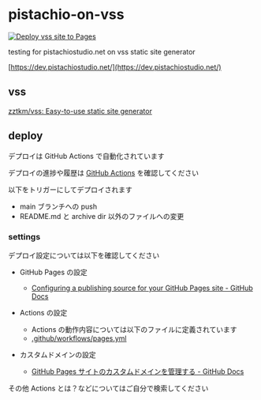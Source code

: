 # pistachio-on-vss

[![Deploy vss site to Pages](https://github.com/pistachiostudio/pistachio-on-vss/actions/workflows/pages.yml/badge.svg)](https://github.com/pistachiostudio/pistachio-on-vss/actions/workflows/pages.yml)

testing for pistachiostudio.net on vss static site generator

[https://dev.pistachiostudio.net/](https://dev.pistachiostudio.net/)

## vss

[zztkm/vss: Easy-to-use static site generator](https://github.com/zztkm/vss)

## deploy

デプロイは GitHub Actions で自動化されています

デプロイの進捗や履歴は [GitHub Actions](https://github.com/pistachiostudio/pistachio-on-vss/actions/workflows/pages.yml) を確認してください

以下をトリガーにしてデプロイされます
- main ブランチへの push
- README.md と archive dir 以外のファイルへの変更

### settings

デプロイ設定については以下を確認してください

- GitHub Pages の設定
    - [Configuring a publishing source for your GitHub Pages site - GitHub Docs](https://docs.github.com/ja/pages/getting-started-with-github-pages/configuring-a-publishing-source-for-your-github-pages-site#publishing-with-a-custom-github-actions-workflow)

- Actions の設定
    - Actions の動作内容については以下のファイルに定義されています
    - [.github/workflows/pages.yml](https://github.com/pistachiostudio/pistachio-on-vss/blob/main/.github/workflows/pages.yml)
- カスタムドメインの設定
    - [GitHub Pages サイトのカスタムドメインを管理する - GitHub Docs](https://docs.github.com/ja/pages/configuring-a-custom-domain-for-your-github-pages-site/managing-a-custom-domain-for-your-github-pages-site#configuring-a-subdomain)

その他 Actions とは？などについてはご自分で検索してください